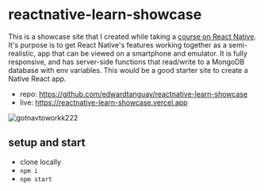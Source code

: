 # reactnative-learn-showcase

This is a showcase site that I created while taking a [course on React Native](https://frontendmasters.com/courses/react-native-v2). It's purpose is to get React Native's features working together as a semi-realistic, app that can be viewed on a smartphone and emulator. It is fully responsive, and has server-side functions that read/write to a MongoDB database with env variables. This would be a good starter site to create a Native React app.

- repo: https://github.com/edwardtanguay/reactnative-learn-showcase
- live: https://reactnative-learn-showcase.vercel.app

![gotnavtoworkk222](https://github.com/edwardtanguay/reactnative-learn-showcase/assets/446574/f4c866f4-ddf6-46b5-ba1c-3ba57415dcc3)

## setup and start

- clone locally
- `npm i`
- `npm start`
    
